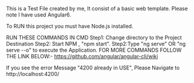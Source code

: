 This is a Test File created by me, It consist of a basic web template. Please note I have used Angular6.

To RUN this project you must have Node.js installed.

RUN THESE COMMANDS IN CMD
Step1: Change directory to the Project Destination
Step2: Start NPM , "npm start".
Step2:Type "ng serve" OR "ng serve --o" to execute the Application.
FOR MORE COMMANDS FOLLOW THE LINK BELOW:-
https://github.com/angular/angular-cli/wiki


If you see the error Message "4200 already in USE", Please Navigate to http://localhost:4200/
